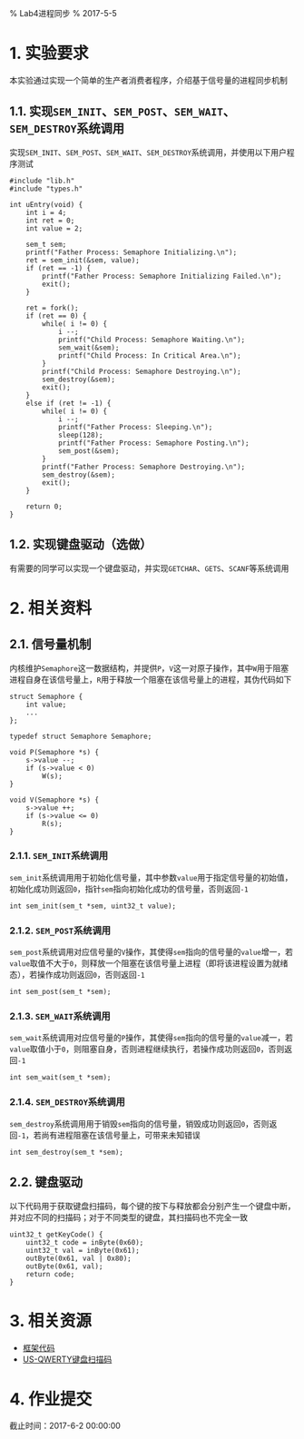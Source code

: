 % Lab4进程同步
% 2017-5-5

# 1. 实验要求

本实验通过实现一个简单的生产者消费者程序，介绍基于信号量的进程同步机制

## 1.1. 实现`SEM_INIT`、`SEM_POST`、`SEM_WAIT`、`SEM_DESTROY`系统调用

实现`SEM_INIT`、`SEM_POST`、`SEM_WAIT`、`SEM_DESTROY`系统调用，并使用以下用户程序测试

~~~~~~~~~~~~~~~~~~
#include "lib.h"
#include "types.h"

int uEntry(void) {
	int i = 4;
	int ret = 0;
	int value = 2;

	sem_t sem;
	printf("Father Process: Semaphore Initializing.\n");
	ret = sem_init(&sem, value);
	if (ret == -1) {
		printf("Father Process: Semaphore Initializing Failed.\n");
		exit();
	}

	ret = fork();
	if (ret == 0) {
		while( i != 0) {
			i --;
			printf("Child Process: Semaphore Waiting.\n");
			sem_wait(&sem);
			printf("Child Process: In Critical Area.\n");
		}
		printf("Child Process: Semaphore Destroying.\n");
		sem_destroy(&sem);
		exit();
	}
	else if (ret != -1) {
		while( i != 0) {
			i --;
			printf("Father Process: Sleeping.\n");
			sleep(128);
			printf("Father Process: Semaphore Posting.\n");
			sem_post(&sem);
		}
		printf("Father Process: Semaphore Destroying.\n");
		sem_destroy(&sem);
		exit();
	}
	
	return 0;
}
~~~~~~~~~~~~~~~~~~

## 1.2. 实现键盘驱动（选做）

有需要的同学可以实现一个键盘驱动，并实现`GETCHAR`、`GETS`、`SCANF`等系统调用

# 2. 相关资料

## 2.1. 信号量机制

内核维护`Semaphore`这一数据结构，并提供`P`，`V`这一对原子操作，其中`W`用于阻塞进程自身在该信号量上，`R`用于释放一个阻塞在该信号量上的进程，其伪代码如下

~~~~~~~~~~~~~~~~~~
struct Semaphore {
	int value;
	...
};

typedef struct Semaphore Semaphore;

void P(Semaphore *s) {
	s->value --;
	if (s->value < 0)
		W(s);
}

void V(Semaphore *s) {
	s->value ++;
	if (s->value <= 0)
		R(s);
}
~~~~~~~~~~~~~~~~~~

### 2.1.1. `SEM_INIT`系统调用

`sem_init`系统调用用于初始化信号量，其中参数`value`用于指定信号量的初始值，初始化成功则返回`0`，指针`sem`指向初始化成功的信号量，否则返回`-1`

~~~~~~~~~~~~~~~~~~
int sem_init(sem_t *sem, uint32_t value);
~~~~~~~~~~~~~~~~~~

### 2.1.2. `SEM_POST`系统调用

`sem_post`系统调用对应信号量的`V`操作，其使得`sem`指向的信号量的`value`增一，若`value`取值不大于`0`，则释放一个阻塞在该信号量上进程（即将该进程设置为就绪态），若操作成功则返回`0`，否则返回`-1`

~~~~~~~~~~~~~~~~~~
int sem_post(sem_t *sem);
~~~~~~~~~~~~~~~~~~

### 2.1.3. `SEM_WAIT`系统调用

`sem_wait`系统调用对应信号量的`P`操作，其使得`sem`指向的信号量的`value`减一，若`value`取值小于`0`，则阻塞自身，否则进程继续执行，若操作成功则返回`0`，否则返回`-1`

~~~~~~~~~~~~~~~~~~
int sem_wait(sem_t *sem);
~~~~~~~~~~~~~~~~~~

### 2.1.4. `SEM_DESTROY`系统调用

`sem_destroy`系统调用用于销毁`sem`指向的信号量，销毁成功则返回`0`，否则返回`-1`，若尚有进程阻塞在该信号量上，可带来未知错误

~~~~~~~~~~~~~~~~~~
int sem_destroy(sem_t *sem);
~~~~~~~~~~~~~~~~~~

## 2.2. 键盘驱动

以下代码用于获取键盘扫描码，每个键的按下与释放都会分别产生一个键盘中断，并对应不同的扫描码；对于不同类型的键盘，其扫描码也不完全一致

~~~~~~~~~~~~~~~~~~
uint32_t getKeyCode() {
	uint32_t code = inByte(0x60);
	uint32_t val = inByte(0x61);
	outByte(0x61, val | 0x80);
	outByte(0x61, val);
	return code;
}
~~~~~~~~~~~~~~~~~~

# 3. 相关资源

* [框架代码](lab4.zip)
* [US-QWERTY键盘扫描码](http://wiki.osdev.org/PS2_Keyboard)

# 4. 作业提交

截止时间：2017-6-2 00:00:00
